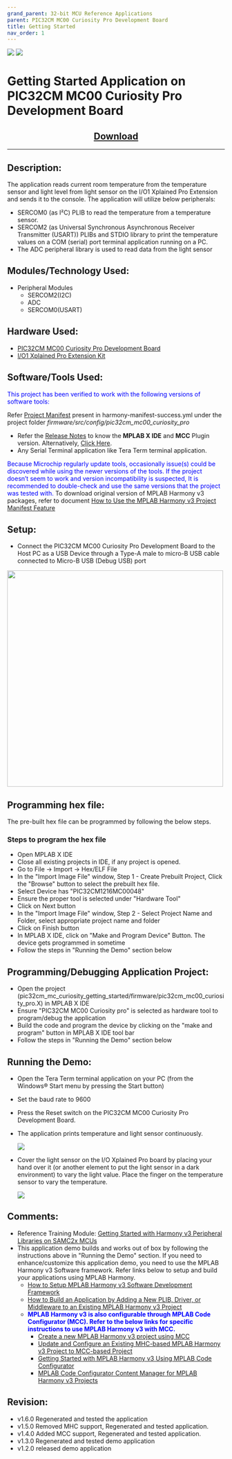 ```yaml
---
grand_parent: 32-bit MCU Reference Applications
parent: PIC32CM MC00 Curiosity Pro Development Board
title: Getting Started
nav_order: 1
---
```


<img src = "images/microchip_logo.png">
<img src = "images/microchip_mplab_harmony_logo_small.png">

# Getting Started Application on PIC32CM MC00 Curiosity Pro Development Board
<h2 align="center"> <a href="https://github.com/Microchip-MPLAB-Harmony/reference_apps/releases/latest/download/pic32cm_mc_curiosity_getting_started.zip" > Download </a> </h2>

-----
## Description:

The application reads current room temperature from the temperature sensor and light level from light sensor on the I/O1 Xplained Pro Extension and sends it to the console.
The application will utilize below peripherals:
- SERCOM0 (as I²C) PLIB to read the temperature from a temperature sensor.
- SERCOM2 (as Universal Synchronous Asynchronous Receiver Transmitter (USART)) PLIBs and STDIO library to print the temperature values on a COM (serial) port terminal application running on a PC.
- The ADC peripheral library is used to read data from the light sensor

## Modules/Technology Used:
- Peripheral Modules
	- SERCOM2(I2C)
	- ADC       
	- SERCOM0(USART)

## Hardware Used:

- [PIC32CM MC00 Curiosity Pro Development Board](https://www.microchip.com/DevelopmentTools/ProductDetails/PartNO/EV15N46A)
- [I/O1 Xplained Pro Extension Kit](https://www.microchip.com/Developmenttools/ProductDetails/ATIO1-XPRO)   

## Software/Tools Used:
<span style="color:blue"> This project has been verified to work with the following versions of software tools:</span>  

Refer [Project Manifest](./firmware/src/config/pic32cm_mc00_curiosity_pro/harmony-manifest-success.yml) present in harmony-manifest-success.yml under the project folder *firmware/src/config/pic32cm_mc00_curiosity_pro*  
- Refer the [Release Notes](../../../release_notes.md#development-tools) to know the **MPLAB X IDE** and **MCC** Plugin version. Alternatively, [Click Here](https://github.com/Microchip-MPLAB-Harmony/reference_apps/blob/master/release_notes.md#development-tools).
- Any Serial Terminal application like Tera Term terminal application.

<span style="color:blue"> Because Microchip regularly update tools, occasionally issue(s) could be discovered while using the newer versions of the tools. If the project doesn’t seem to work and version incompatibility is suspected, It is recommended to double-check and use the same versions that the project was tested with. </span> To download original version of MPLAB Harmony v3 packages, refer to document [How to Use the MPLAB Harmony v3 Project Manifest Feature](https://ww1.microchip.com/downloads/en/DeviceDoc/How-to-Use-the-MPLAB-Harmony-v3-Project-Manifest-Feature-DS90003305.pdf)

## Setup:
- Connect the PIC32CM MC00 Curiosity Pro Development Board to the Host PC as a USB Device through a Type-A male to micro-B USB cable connected to Micro-B USB (Debug USB) port  
<img src = "images/hardware.jpg" align="middle" width="500" height="500">

## Programming hex file:
The pre-built hex file can be programmed by following the below steps.  

### Steps to program the hex file
- Open MPLAB X IDE
- Close all existing projects in IDE, if any project is opened.
- Go to File -> Import -> Hex/ELF File
- In the "Import Image File" window, Step 1 - Create Prebuilt Project, Click the "Browse" button to select the prebuilt hex file.
- Select Device has "PIC32CM1216MC00048"
- Ensure the proper tool is selected under "Hardware Tool"
- Click on Next button
- In the "Import Image File" window, Step 2 - Select Project Name and Folder, select appropriate project name and folder
- Click on Finish button
- In MPLAB X IDE, click on "Make and Program Device" Button. The device gets programmed in sometime
- Follow the steps in "Running the Demo" section below


## Programming/Debugging Application Project:
- Open the project (pic32cm_mc_curiosity_getting_started/firmware/pic32cm_mc00_curiosity_pro.X) in MPLAB X IDE
- Ensure "PIC32CM MC00 Curiosity pro" is selected as hardware tool to program/debug the application
- Build the code and program the device by clicking on the "make and program" button in MPLAB X IDE tool bar
- Follow the steps in "Running the Demo" section below

## Running the Demo:
- Open the Tera Term terminal application on your PC (from the Windows® Start menu by pressing the Start button)
- Set the baud rate to 9600
- Press the Reset switch on the PIC32CM MC00 Curiosity Pro Development Board.
- The application prints temperature and light sensor continuously.  

	<img src = "images/console_message_after_reset.png" align="middle">
- Cover the light sensor on the I/O Xplained Pro board by placing your hand over it (or another element to put the light sensor in a dark environment) to vary the light value. Place the finger on the temperature sensor to vary the temperature.  

	<img src = "images/console_message_after_covering_lightsensor.png" align="middle">

## Comments:
- Reference Training Module: [Getting Started with Harmony v3 Peripheral Libraries on SAMC2x MCUs](https://microchipdeveloper.com/harmony3:samc21-getting-started-training-module)
- This application demo builds and works out of box by following the instructions above in "Running the Demo" section. If you need to enhance/customize this application demo, you need to use the MPLAB Harmony v3 Software framework. Refer links below to setup and build your applications using MPLAB Harmony.
	- [How to Setup MPLAB Harmony v3 Software Development Framework](https://ww1.microchip.com/downloads/en/DeviceDoc/How_to_Setup_MPLAB_%20Harmony_v3_Software_Development_Framework_DS90003232C.pdf)
	- [How to Build an Application by Adding a New PLIB, Driver, or Middleware to an Existing MPLAB Harmony v3 Project](http://ww1.microchip.com/downloads/en/DeviceDoc/How_to_Build_Application_Adding_PLIB_%20Driver_or_Middleware%20_to_MPLAB_Harmony_v3Project_DS90003253A.pdf)  
	- <span style="color:blue"> **MPLAB Harmony v3 is also configurable through MPLAB Code Configurator (MCC). Refer to the below links for specific instructions to use MPLAB Harmony v3 with MCC.**</span>
		- [Create a new MPLAB Harmony v3 project using MCC](https://microchipdeveloper.com/harmony3:getting-started-training-module-using-mcc)
		- [Update and Configure an Existing MHC-based MPLAB Harmony v3 Project to MCC-based Project](https://microchipdeveloper.com/harmony3:update-and-configure-existing-mhc-proj-to-mcc-proj)
		- [Getting Started with MPLAB Harmony v3 Using MPLAB Code Configurator](https://www.youtube.com/watch?v=KdhltTWaDp0)
		- [MPLAB Code Configurator Content Manager for MPLAB Harmony v3 Projects](https://www.youtube.com/watch?v=PRewTzrI3iE)	

## Revision:
- v1.6.0 Regenerated and tested the application
- v1.5.0 Removed MHC support, Regenerated and tested application.
- v1.4.0 Added MCC support, Regenerated and tested application.
- v1.3.0 Regenerated and tested demo application
- v1.2.0 released demo application
